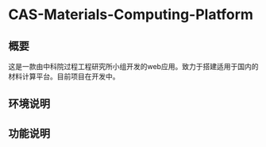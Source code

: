 # CAS-Materials-Computing-Platform

## 概要

这是一款由中科院过程工程研究所小组开发的web应用。致力于搭建适用于国内的材料计算平台。目前项目在开发中。

## 环境说明

## 功能说明
